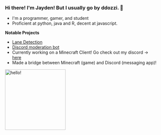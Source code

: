 ### Hi there! I'm Jayden! But I usually go by ddozzi. 👋

* I'm a programmer, gamer, and student 
* Proficient at python, java and R, decent at javascript.

**Notable Projects**
* [Lane Detection](https://github.com/ddozzi/Lane-Detection-v1.2)
* [Discord moderation bot](https://github.com/ddozzi/ban-notifier)                  
* Currently working on a Minecraft Client! Go check out my discord -> [here](https://discord.gg/TJfge8HC)
* Made a bridge between Minecraft (game) and Discord (messaging app)!


<p>
  <img width="200" alt="hello!" align="left" src="https://github-readme-stats.vercel.app/api?username=DDOZZI&theme=dark)](https://github.com/anuraghazra/github-readme-stats">
</p>
